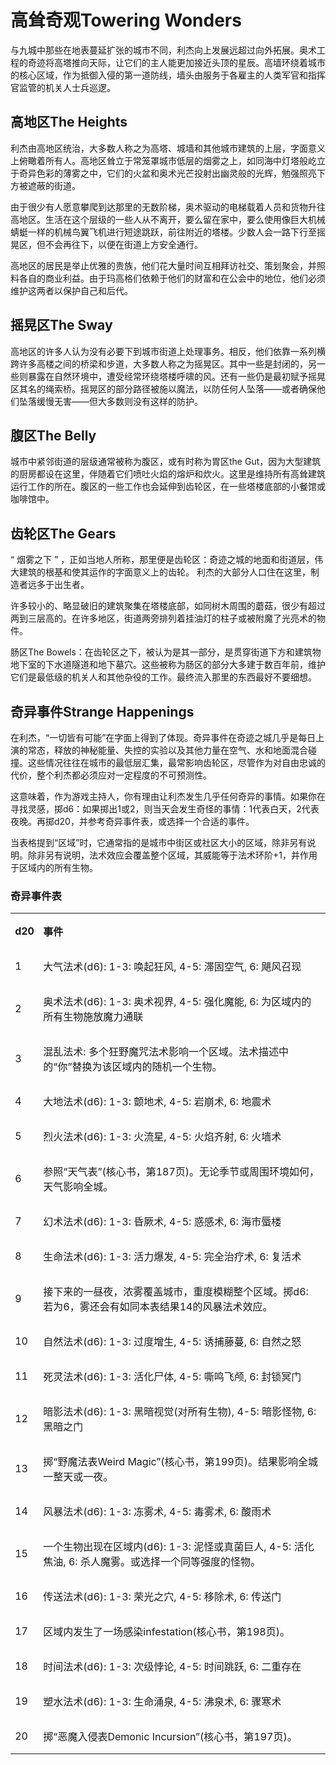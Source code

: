 # 高耸奇观Towering Wonders

与九城中那些在地表蔓延扩张的城市不同，利杰向上发展远超过向外拓展。奥术工程的奇迹将高塔推向天际，让它们的主人能更加接近头顶的星辰。高墙环绕着城市的核心区域，作为抵御入侵的第一道防线，墙头由服务于各雇主的人类军官和指挥官监管的机关人士兵巡逻。

## 高地区The Heights

利杰由高地区统治，大多数人称之为高塔、城墙和其他城市建筑的上层，字面意义上俯瞰着所有人。高地区耸立于常笼罩城市低层的烟雾之上，如同海中灯塔般屹立于奇异色彩的薄雾之中，它们的火盆和奥术光芒投射出幽灵般的光辉，勉强照亮下方被遮蔽的街道。

由于很少有人愿意攀爬到达那里的无数阶梯，奥术驱动的电梯载着人员和货物升往高地区。生活在这个层级的一些人从不离开，要么留在家中，要么使用像巨大机械蜻蜓一样的机械鸟翼飞机进行短途跳跃，前往附近的塔楼。少数人会一路下行至摇晃区，但不会再往下，以便在街道上方安全通行。

高地区的居民是举止优雅的贵族，他们花大量时间互相拜访社交、策划聚会，并照料各自的商业利益。由于玛高格们依赖于他们的财富和在公会中的地位，他们必须维护这两者以保护自己和后代。

## 摇晃区The Sway

高地区的许多人认为没有必要下到城市街道上处理事务。相反，他们依靠一系列横跨许多高楼之间的桥梁和步道，大多数人称之为摇晃区。其中一些是封闭的，另一些则暴露在自然环境中，遭受经常环绕塔楼呼啸的风。还有一些仍是最初赋予摇晃区其名的绳索桥。摇晃区的部分路径被施以魔法，以防任何人坠落——或者确保他们坠落缓慢无害——但大多数则没有这样的防护。

## 腹区The Belly

城市中紧邻街道的层级通常被称为腹区，或有时称为胃区the
Gut，因为大型建筑的厨房都设在这里，伴随着它们喷吐火焰的熔炉和炊火。这里是维持所有高耸建筑运行工作的所在。腹区的一些工作也会延伸到齿轮区，在一些塔楼底部的小餐馆或咖啡馆中。

## 齿轮区The Gears

“ 烟雾之下 ”
，正如当地人所称，那里便是齿轮区：奇迹之城的地面和街道层，伟大建筑的根基和使其运作的字面意义上的齿轮。
利杰的大部分人口住在这里，制造者远多于出生者。

许多较小的、略显破旧的建筑聚集在塔楼底部，如同树木周围的蘑菇，很少有超过两到三层高的。在许多地区，街道两旁排列着挂油灯的柱子或被附魔了光亮术的物件。

肠区The
Bowels：在齿轮区之下，被认为是其一部分，是贯穿街道下方和建筑物地下室的下水道隧道和地下墓穴。这些被称为肠区的部分大多建于数百年前，维护它们是最低级的机关人和其他杂役的工作。最终流入那里的东西最好不要细想。

## 奇异事件Strange Happenings

在利杰，“一切皆有可能”在字面上得到了体现。奇异事件在奇迹之城几乎是每日上演的常态，释放的神秘能量、失控的实验以及其他力量在空气、水和地面混合碰撞。这些情况往往在城市的最低层汇集，最常影响齿轮区，尽管作为对自由忠诚的代价，整个利杰都必须应对一定程度的不可预测性。

这意味着，作为游戏主持人，你有理由让利杰发生几乎任何奇异的事情。如果你在寻找灵感，掷d6：如果掷出1或2，则当天会发生奇怪的事情：1代表白天，2代表夜晚。再掷d20，并参考奇异事件表，或选择一个合适的事件。

当表格提到“区域”时，它通常指的是城市中街区或社区大小的区域，除非另有说明。除非另有说明，法术效应会覆盖整个区域，其威能等于法术环阶+1，并作用于区域内的所有生物。

### 奇异事件表

<table class="MsoTableGrid"
style="BORDER-TOP: medium none; BORDER-RIGHT: medium none; BORDER-COLLAPSE: collapse; BORDER-BOTTOM: medium none; BORDER-LEFT: medium none; mso-yfti-tbllook: 1184; mso-padding-alt: 0cm 5.4pt 0cm 5.4pt; mso-border-insideh: none; mso-border-insidev: none"
data-cellspacing="0" data-cellpadding="0" data-border="0">
<tbody>
<tr class="odd" style="mso-yfti-irow: 0; mso-yfti-firstrow: yes">
<td
style="PADDING-BOTTOM: 0cm; PADDING-TOP: 0cm; PADDING-LEFT: 5.4pt; PADDING-RIGHT: 5.4pt"
data-valign="top"><p><strong>d20</strong></p></td>
<td
style="PADDING-BOTTOM: 0cm; PADDING-TOP: 0cm; PADDING-LEFT: 5.4pt; PADDING-RIGHT: 5.4pt"
data-valign="top"><p><strong>事件</strong></p></td>
</tr>
<tr class="even" style="mso-yfti-irow: 1">
<td
style="PADDING-BOTTOM: 0cm; PADDING-TOP: 0cm; PADDING-LEFT: 5.4pt; PADDING-RIGHT: 5.4pt"
data-valign="top"><p>1</p></td>
<td
style="PADDING-BOTTOM: 0cm; PADDING-TOP: 0cm; PADDING-LEFT: 5.4pt; PADDING-RIGHT: 5.4pt"
data-valign="top"><p>大气法术(d6): 1-3: 唤起狂风, 4-5: 滞固空气, 6:
飓风召现</p></td>
</tr>
<tr class="odd" style="mso-yfti-irow: 2">
<td
style="PADDING-BOTTOM: 0cm; PADDING-TOP: 0cm; PADDING-LEFT: 5.4pt; PADDING-RIGHT: 5.4pt"
data-valign="top"><p>2</p></td>
<td
style="PADDING-BOTTOM: 0cm; PADDING-TOP: 0cm; PADDING-LEFT: 5.4pt; PADDING-RIGHT: 5.4pt"
data-valign="top"><p>奥术法术(d6): 1-3: 奥术视界, 4-5: 强化魔能, 6:
为区域内的所有生物施放魔力通联</p></td>
</tr>
<tr class="even" style="mso-yfti-irow: 3">
<td
style="PADDING-BOTTOM: 0cm; PADDING-TOP: 0cm; PADDING-LEFT: 5.4pt; PADDING-RIGHT: 5.4pt"
data-valign="top"><p>3</p></td>
<td
style="PADDING-BOTTOM: 0cm; PADDING-TOP: 0cm; PADDING-LEFT: 5.4pt; PADDING-RIGHT: 5.4pt"
data-valign="top"><p>混乱法术:
多个狂野魔咒法术影响一个区域。法术描述中的“你”替换为该区域内的随机一个生物。</p></td>
</tr>
<tr class="odd" style="mso-yfti-irow: 4">
<td
style="PADDING-BOTTOM: 0cm; PADDING-TOP: 0cm; PADDING-LEFT: 5.4pt; PADDING-RIGHT: 5.4pt"
data-valign="top"><p>4</p></td>
<td
style="PADDING-BOTTOM: 0cm; PADDING-TOP: 0cm; PADDING-LEFT: 5.4pt; PADDING-RIGHT: 5.4pt"
data-valign="top"><p>大地法术(d6): 1-3: 颤地术, 4-5: 岩崩术, 6:
地震术</p></td>
</tr>
<tr class="even" style="mso-yfti-irow: 5">
<td
style="PADDING-BOTTOM: 0cm; PADDING-TOP: 0cm; PADDING-LEFT: 5.4pt; PADDING-RIGHT: 5.4pt"
data-valign="top"><p>5</p></td>
<td
style="PADDING-BOTTOM: 0cm; PADDING-TOP: 0cm; PADDING-LEFT: 5.4pt; PADDING-RIGHT: 5.4pt"
data-valign="top"><p>烈火法术(d6): 1-3: 火流星, 4-5: 火焰齐射, 6:
火墙术</p></td>
</tr>
<tr class="odd" style="mso-yfti-irow: 6">
<td
style="PADDING-BOTTOM: 0cm; PADDING-TOP: 0cm; PADDING-LEFT: 5.4pt; PADDING-RIGHT: 5.4pt"
data-valign="top"><p>6</p></td>
<td
style="PADDING-BOTTOM: 0cm; PADDING-TOP: 0cm; PADDING-LEFT: 5.4pt; PADDING-RIGHT: 5.4pt"
data-valign="top"><p>参照“天气表”(核心书，第187页)。无论季节或周围环境如何，天气影响全城。</p></td>
</tr>
<tr class="even" style="mso-yfti-irow: 7">
<td
style="PADDING-BOTTOM: 0cm; PADDING-TOP: 0cm; PADDING-LEFT: 5.4pt; PADDING-RIGHT: 5.4pt"
data-valign="top"><p>7</p></td>
<td
style="PADDING-BOTTOM: 0cm; PADDING-TOP: 0cm; PADDING-LEFT: 5.4pt; PADDING-RIGHT: 5.4pt"
data-valign="top"><p>幻术法术(d6): 1-3: 昏厥术, 4-5: 惑感术, 6:
海市蜃楼</p></td>
</tr>
<tr class="odd" style="mso-yfti-irow: 8">
<td
style="PADDING-BOTTOM: 0cm; PADDING-TOP: 0cm; PADDING-LEFT: 5.4pt; PADDING-RIGHT: 5.4pt"
data-valign="top"><p>8</p></td>
<td
style="PADDING-BOTTOM: 0cm; PADDING-TOP: 0cm; PADDING-LEFT: 5.4pt; PADDING-RIGHT: 5.4pt"
data-valign="top"><p>生命法术(d6): 1-3: 活力爆发, 4-5: 完全治疗术, 6:
复活术</p></td>
</tr>
<tr class="even" style="mso-yfti-irow: 9">
<td
style="PADDING-BOTTOM: 0cm; PADDING-TOP: 0cm; PADDING-LEFT: 5.4pt; PADDING-RIGHT: 5.4pt"
data-valign="top"><p>9</p></td>
<td
style="PADDING-BOTTOM: 0cm; PADDING-TOP: 0cm; PADDING-LEFT: 5.4pt; PADDING-RIGHT: 5.4pt"
data-valign="top"><p>接下来的一昼夜，浓雾覆盖城市，重度模糊整个区域。掷d6:
若为6，雾还会有如同本表结果14的风暴法术效应。</p></td>
</tr>
<tr class="odd" style="mso-yfti-irow: 10">
<td
style="PADDING-BOTTOM: 0cm; PADDING-TOP: 0cm; PADDING-LEFT: 5.4pt; PADDING-RIGHT: 5.4pt"
data-valign="top"><p>10</p></td>
<td
style="PADDING-BOTTOM: 0cm; PADDING-TOP: 0cm; PADDING-LEFT: 5.4pt; PADDING-RIGHT: 5.4pt"
data-valign="top"><p>自然法术(d6): 1-3: 过度增生, 4-5: 诱捕藤蔓, 6:
自然之怒</p></td>
</tr>
<tr class="even" style="mso-yfti-irow: 11">
<td
style="PADDING-BOTTOM: 0cm; PADDING-TOP: 0cm; PADDING-LEFT: 5.4pt; PADDING-RIGHT: 5.4pt"
data-valign="top"><p>11</p></td>
<td
style="PADDING-BOTTOM: 0cm; PADDING-TOP: 0cm; PADDING-LEFT: 5.4pt; PADDING-RIGHT: 5.4pt"
data-valign="top"><p>死灵法术(d6): 1-3: 活化尸体, 4-5: 嘶鸣飞颅, 6:
封锁冥门</p></td>
</tr>
<tr class="odd" style="mso-yfti-irow: 12">
<td
style="PADDING-BOTTOM: 0cm; PADDING-TOP: 0cm; PADDING-LEFT: 5.4pt; PADDING-RIGHT: 5.4pt"
data-valign="top"><p>12</p></td>
<td
style="PADDING-BOTTOM: 0cm; PADDING-TOP: 0cm; PADDING-LEFT: 5.4pt; PADDING-RIGHT: 5.4pt"
data-valign="top"><p>暗影法术(d6): 1-3: 黑暗视觉(对所有生物), 4-5:
暗影怪物, 6: 黑暗之门</p></td>
</tr>
<tr class="even" style="mso-yfti-irow: 13">
<td
style="PADDING-BOTTOM: 0cm; PADDING-TOP: 0cm; PADDING-LEFT: 5.4pt; PADDING-RIGHT: 5.4pt"
data-valign="top"><p>13</p></td>
<td
style="PADDING-BOTTOM: 0cm; PADDING-TOP: 0cm; PADDING-LEFT: 5.4pt; PADDING-RIGHT: 5.4pt"
data-valign="top"><p>掷“野魔法表Weird
Magic”(核心书，第199页)。结果影响全城一整天或一夜。</p></td>
</tr>
<tr class="odd" style="mso-yfti-irow: 14">
<td
style="PADDING-BOTTOM: 0cm; PADDING-TOP: 0cm; PADDING-LEFT: 5.4pt; PADDING-RIGHT: 5.4pt"
data-valign="top"><p>14</p></td>
<td
style="PADDING-BOTTOM: 0cm; PADDING-TOP: 0cm; PADDING-LEFT: 5.4pt; PADDING-RIGHT: 5.4pt"
data-valign="top"><p>风暴法术(d6): 1-3: 冻雾术, 4-5: 毒雾术, 6:
酸雨术</p></td>
</tr>
<tr class="even" style="mso-yfti-irow: 15">
<td
style="PADDING-BOTTOM: 0cm; PADDING-TOP: 0cm; PADDING-LEFT: 5.4pt; PADDING-RIGHT: 5.4pt"
data-valign="top"><p>15</p></td>
<td
style="PADDING-BOTTOM: 0cm; PADDING-TOP: 0cm; PADDING-LEFT: 5.4pt; PADDING-RIGHT: 5.4pt"
data-valign="top"><p>一个生物出现在区域内(d6): 1-3: 泥怪或真菌巨人, 4-5:
活化焦油, 6: 杀人魔雾。或选择一个同等强度的怪物。</p></td>
</tr>
<tr class="odd" style="mso-yfti-irow: 16">
<td
style="PADDING-BOTTOM: 0cm; PADDING-TOP: 0cm; PADDING-LEFT: 5.4pt; PADDING-RIGHT: 5.4pt"
data-valign="top"><p>16</p></td>
<td
style="PADDING-BOTTOM: 0cm; PADDING-TOP: 0cm; PADDING-LEFT: 5.4pt; PADDING-RIGHT: 5.4pt"
data-valign="top"><p>传送法术(d6): 1-3: 荣光之穴, 4-5: 移除术, 6:
传送门</p></td>
</tr>
<tr class="even" style="mso-yfti-irow: 17">
<td
style="PADDING-BOTTOM: 0cm; PADDING-TOP: 0cm; PADDING-LEFT: 5.4pt; PADDING-RIGHT: 5.4pt"
data-valign="top"><p>17</p></td>
<td
style="PADDING-BOTTOM: 0cm; PADDING-TOP: 0cm; PADDING-LEFT: 5.4pt; PADDING-RIGHT: 5.4pt"
data-valign="top"><p>区域内发生了一场感染infestation(核心书，第198页)。</p></td>
</tr>
<tr class="odd" style="mso-yfti-irow: 18">
<td
style="PADDING-BOTTOM: 0cm; PADDING-TOP: 0cm; PADDING-LEFT: 5.4pt; PADDING-RIGHT: 5.4pt"
data-valign="top"><p>18</p></td>
<td
style="PADDING-BOTTOM: 0cm; PADDING-TOP: 0cm; PADDING-LEFT: 5.4pt; PADDING-RIGHT: 5.4pt"
data-valign="top"><p>时间法术(d6): 1-3: 次级悖论, 4-5: 时间跳跃, 6:
二重存在</p></td>
</tr>
<tr class="even" style="mso-yfti-irow: 19">
<td
style="PADDING-BOTTOM: 0cm; PADDING-TOP: 0cm; PADDING-LEFT: 5.4pt; PADDING-RIGHT: 5.4pt"
data-valign="top"><p>19</p></td>
<td
style="PADDING-BOTTOM: 0cm; PADDING-TOP: 0cm; PADDING-LEFT: 5.4pt; PADDING-RIGHT: 5.4pt"
data-valign="top"><p>塑水法术(d6): 1-3: 生命涌泉, 4-5: 沸泉术, 6:
骤寒术</p></td>
</tr>
<tr class="odd" style="mso-yfti-irow: 20; mso-yfti-lastrow: yes">
<td
style="PADDING-BOTTOM: 0cm; PADDING-TOP: 0cm; PADDING-LEFT: 5.4pt; PADDING-RIGHT: 5.4pt"
data-valign="top"><p>20</p></td>
<td
style="PADDING-BOTTOM: 0cm; PADDING-TOP: 0cm; PADDING-LEFT: 5.4pt; PADDING-RIGHT: 5.4pt"
data-valign="top"><p>掷“恶魔入侵表Demonic
Incursion”(核心书，第197页)。</p></td>
</tr>
</tbody>
</table>
